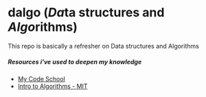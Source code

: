 # dalgo (*Da*ta structures and *Algo*rithms)

This repo is basically a refresher on Data structures and Algorithms

##### Resources i've used to deepen my knowledge
* [My Code School](http://www.mycodeschool.com/)
* [Intro to Algorithms - MIT](http://ocw.mit.edu/courses/electrical-engineering-and-computer-science/6-006-introduction-to-algorithms-fall-2011/)
